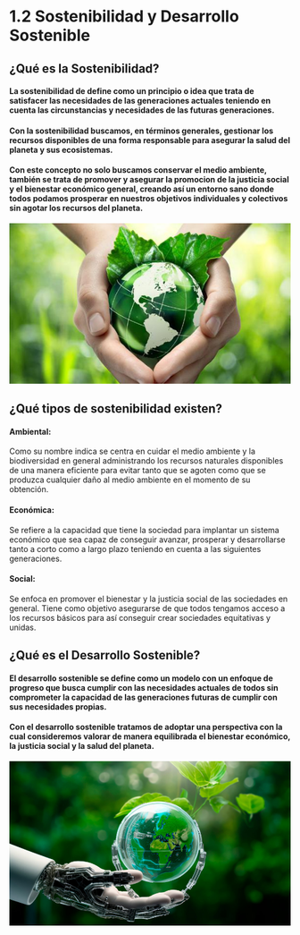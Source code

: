 # 1.2 Sostenibilidad y Desarrollo Sostenible
## ¿Qué es la Sostenibilidad?
#### La sostenibilidad de define como un principio o idea que trata de satisfacer las necesidades de las generaciones actuales teniendo en cuenta las circunstancias y necesidades de las futuras generaciones. 
#### Con la sostenibilidad buscamos, en términos generales, gestionar los recursos disponibles de una forma responsable para asegurar la salud del planeta y sus ecosistemas.
#### Con este concepto no solo buscamos conservar el medio ambiente, también se trata de promover y asegurar la promocion de la justicia social y el bienestar económico general, creando así un entorno sano donde todos podamos prosperar en nuestros objetivos individuales y colectivos sin agotar los recursos del planeta.

![sostenible1.jpg](https://github.com/Alberto-Rodriguez999/SostenibilidadDesarrolloSostenible/blob/main/sostenible1.jpg)

## ¿Qué tipos de sostenibilidad existen?


#### Ambiental: 
Como su nombre indica se centra en cuidar el medio ambiente y la biodiversidad en general administrando los recursos naturales disponibles de una manera eficiente para evitar tanto que se agoten como que se produzca cualquier daño al medio ambiente en el momento de su obtención.

#### Económica:
Se refiere a la capacidad que tiene la sociedad para implantar un sistema económico que sea capaz de conseguir avanzar, prosperar y desarrollarse tanto a corto como a largo plazo teniendo en cuenta a las siguientes generaciones. 

#### Social:
Se enfoca en promover el bienestar y la justicia social de las sociedades en general. Tiene como objetivo asegurarse de que todos tengamos acceso a los recursos básicos para así conseguir crear sociedades equitativas y unidas.

## ¿Qué es el Desarrollo Sostenible?
#### El desarrollo sostenible se define como un modelo con un enfoque de progreso que busca cumplir con las necesidades actuales de todos sin comprometer la capacidad de las generaciones futuras de cumplir con sus necesidades propias.

#### Con el desarrollo sostenible tratamos de adoptar una perspectiva con la cual consideremos valorar de manera equilibrada el bienestar económico, la justicia social y la salud del planeta.

![robot.jpg](https://github.com/Alberto-Rodriguez999/SostenibilidadDesarrolloSostenible/blob/main/robot.jpg)
